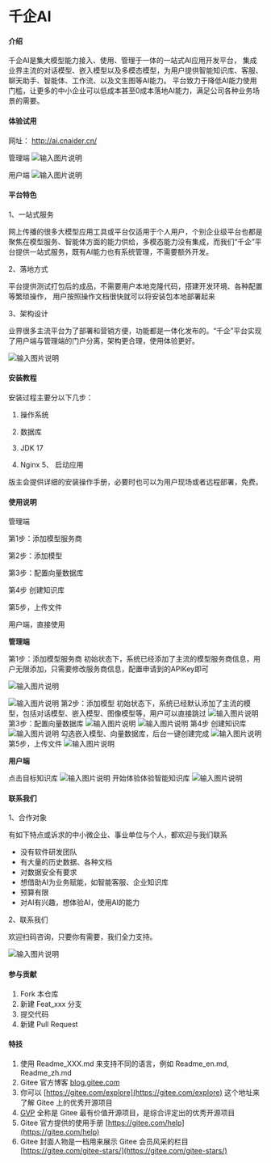 # 千企AI

#### 介绍
千企AI是集大模型能力接入、使用、管理于一体的一站式AI应用开发平台， 集成业界主流的对话模型、嵌入模型以及多模态模型，为用户提供智能知识库、客服、聊天助手、智能体、工作流、以及文生图等AI能力。
平台致力于降低AI能力使用门槛，让更多的中小企业可以低成本甚至0成本落地AI能力，满足公司各种业务场景的需要。

#### 体验试用

网址：  http://ai.cnaider.cn/

管理端
![输入图片说明](12.png)

用户端
![输入图片说明](13.png)

#### 平台特色

1、一站式服务

   网上传播的很多大模型应用工具或平台仅适用于个人用户，个别企业级平台也都是聚焦在模型服务、智能体方面的能力供给，多模态能力没有集成，而我们“千企”平台提供一站式服务，既有AI能力也有系统管理，不需要额外开发。

2、落地方式

   平台提供测试打包后的成品，不需要用户本地克隆代码，搭建开发环境、各种配置等繁琐操作， 用户按照操作文档很快就可以将安装包本地部署起来

3、架构设计

  业界很多主流平台为了部署和营销方便，功能都是一体化发布的。“千企”平台实现了用户端与管理端的门户分离，架构更合理，使用体验更好。

![输入图片说明](%E8%BD%AF%E4%BB%B6%E6%9E%B6%E6%9E%84.png)


#### 安装教程

安装过程主要分以下几步：

1.  操作系统

2.  数据库

3.  JDK 17

4.  Nginx
5、 启动应用

版主会提供详细的安装操作手册，必要时也可以为用户现场或者远程部署，免费。

#### 使用说明

管理端

第1步：添加模型服务商 

第2步：添加模型	 

第3步：配置向量数据库
	 
第4步  创建知识库	
 
第5步，上传文件	 

用户端，直接使用	 

 **管理端** 

第1步：添加模型服务商
初始状态下，系统已经添加了主流的模型服务商信息，用户无限添加，只需要修改服务商信息，配置申请到的APIKey即可

![输入图片说明](image.png)

![输入图片说明](01.png)
第2步：添加模型
初始状态下，系统已经默认添加了主流的模型，包括对话模型、嵌入模型、图像模型等，用户可以直接跳过
![输入图片说明](02.png)
第3步：配置向量数据库
![输入图片说明](03.png)
![输入图片说明](04.png)
第4步  创建知识库
![输入图片说明](05.png)
勾选嵌入模型、向量数据库，后台一键创建完成
![输入图片说明](06.png)
第5步，上传文件
![输入图片说明](08.png)

 **用户端** 

点击目标知识库
![输入图片说明](09.png)
开始体验体验智能知识库
![输入图片说明](10.png)


#### 联系我们

1、合作对象

有如下特点或诉求的中小微企业、事业单位与个人，都欢迎与我们联系

-  没有软件研发团队
-  有大量的历史数据、各种文档
-  对数据安全有要求
-  想借助AI为业务赋能，如智能客服、企业知识库
-  预算有限
-  对AI有兴趣，想体验AI，使用AI的能力

2、联系我们

  欢迎扫码咨询，只要你有需要，我们全力支持。
  
   ![输入图片说明](640.png)
  


#### 参与贡献

1.  Fork 本仓库
2.  新建 Feat_xxx 分支
3.  提交代码
4.  新建 Pull Request


#### 特技

1.  使用 Readme\_XXX.md 来支持不同的语言，例如 Readme\_en.md, Readme\_zh.md
2.  Gitee 官方博客 [blog.gitee.com](https://blog.gitee.com)
3.  你可以 [https://gitee.com/explore](https://gitee.com/explore) 这个地址来了解 Gitee 上的优秀开源项目
4.  [GVP](https://gitee.com/gvp) 全称是 Gitee 最有价值开源项目，是综合评定出的优秀开源项目
5.  Gitee 官方提供的使用手册 [https://gitee.com/help](https://gitee.com/help)
6.  Gitee 封面人物是一档用来展示 Gitee 会员风采的栏目 [https://gitee.com/gitee-stars/](https://gitee.com/gitee-stars/)

